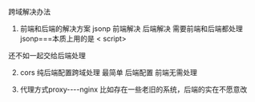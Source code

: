 跨域解决办法

1. 前端和后端的解决方案 jsonp
前端解决                            后端解决
需要前端和后端都处理
jsonp===本质上用的是 < script>

还不如一起交给后端处理

2. cors 纯后端配置跨域处理
最简单 后端配置 前端无需处理

3. 代理方式proxy----nginx
比如存在一些老旧的系统，后端的实在不愿意改

